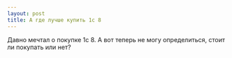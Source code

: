 ```yaml
---
layout: post 
title: А где лучше купить 1с 8 
--- 
```

Давно мечтал о покупке 1с 8. А вот теперь не могу определиться, стоит ли покупать или нет?
